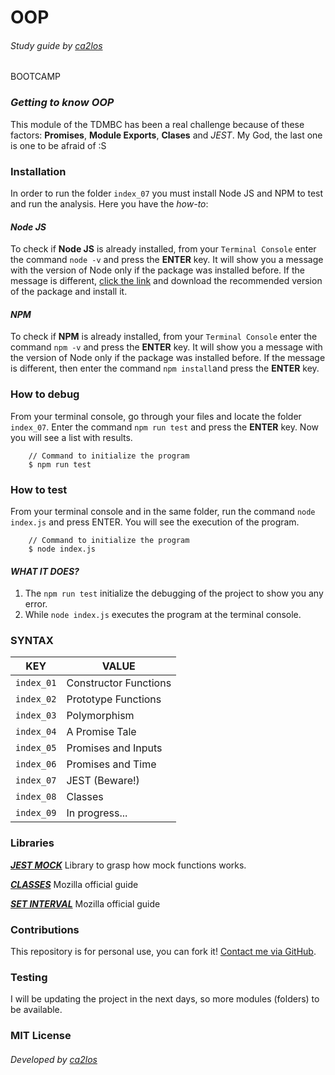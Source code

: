 # OOP 
###### Study guide by [*ca2los*](https://github.com/ca2los)
BOOTCAMP

### *Getting to know OOP*
This module of the TDMBC has been a real challenge because of these factors: 
**Promises**, **Module Exports**, **Clases** and *JEST*. My God, the last one is 
one to be afraid of :S

### Installation
In order to run the folder `index_07` you must install Node JS and NPM to test and
run the analysis. Here you have the *how-to*: 

#### *Node JS*
To check if **Node JS** is already installed, from your `Terminal Console` enter the
command `node -v` and press the **ENTER** key. It will show you a message with the
version of Node only if the package was installed before. If the message is different,
[click the link](https://nodejs.org/en/) and download the recommended version of the
package and install it.

#### *NPM*
To check if **NPM** is already installed, from your `Terminal Console` enter the
command `npm -v` and press the **ENTER** key. It will show you a message with the
version of Node only if the package was installed before. If the message is different,
then enter the command `npm install`and press the **ENTER** key.

### How to debug
From your terminal console, go through your files and locate the folder `index_07`. 
Enter the command `npm run test` and press the **ENTER** key. Now you will see a 
list with results.

```text
    // Command to initialize the program
    $ npm run test
```

### How to test
From your terminal console and in the same folder, run the command `node index.js`
and press ENTER. You will see the execution of the program.

```text
    // Command to initialize the program
    $ node index.js
```

#### *WHAT IT DOES?*
1. The `npm run test` initialize the debugging of the project to show you any error.
2. While `node index.js` executes the program at the terminal console.

### SYNTAX

KEY | VALUE
------------ | -------------
`index_01` | Constructor Functions
`index_02` | Prototype Functions
`index_03` | Polymorphism
`index_04` | A Promise Tale
`index_05` | Promises and Inputs
`index_06` | Promises and Time
`index_07` | JEST (Beware!)
`index_08` | Classes
`index_09` | In progress...

### Libraries
**[*JEST MOCK*](https://jestjs.io/docs/mock-functions)** Library to grasp how mock functions works.

**[*CLASSES*](https://developer.mozilla.org/en-US/docs/Web/JavaScript/Reference/Classes)** 
Mozilla official guide

**[*SET INTERVAL*](https://developer.mozilla.org/en-US/docs/Web/API/WindowOrWorkerGlobalScope/setInterval)** 
Mozilla official guide 

### Contributions
This repository is for personal use, you can fork it!  [Contact
me via GitHub](https://github.com/ca2los).

### Testing
I will be updating the project in the next days, so more modules (folders) to be available.

### MIT License
###### Developed by [*ca2los*](https://github.com/ca2los) 